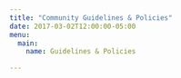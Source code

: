 ```yaml
---
title: "Community Guidelines & Policies"
date: 2017-03-02T12:00:00-05:00
menu:
  main:
    name: Guidelines & Policies

---
```

